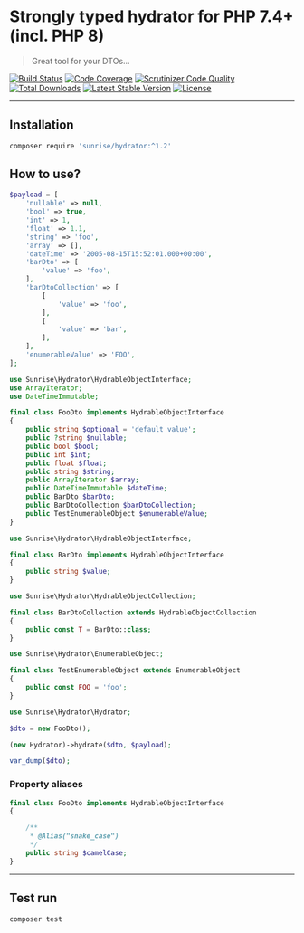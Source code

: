# Strongly typed hydrator for PHP 7.4+ (incl. PHP 8)

> Great tool for your DTOs...

[![Build Status](https://circleci.com/gh/sunrise-php/hydrator.svg?style=shield)](https://circleci.com/gh/sunrise-php/hydrator)
[![Code Coverage](https://scrutinizer-ci.com/g/sunrise-php/hydrator/badges/coverage.png?b=main)](https://scrutinizer-ci.com/g/sunrise-php/hydrator/?branch=main)
[![Scrutinizer Code Quality](https://scrutinizer-ci.com/g/sunrise-php/hydrator/badges/quality-score.png?b=main)](https://scrutinizer-ci.com/g/sunrise-php/hydrator/?branch=main)
[![Total Downloads](https://poser.pugx.org/sunrise/hydrator/downloads?format=flat)](https://packagist.org/packages/sunrise/hydrator)
[![Latest Stable Version](https://poser.pugx.org/sunrise/hydrator/v/stable?format=flat)](https://packagist.org/packages/sunrise/hydrator)
[![License](https://poser.pugx.org/sunrise/hydrator/license?format=flat)](https://packagist.org/packages/sunrise/hydrator)

---

## Installation

```bash
composer require 'sunrise/hydrator:^1.2'
```

## How to use?

```php
$payload = [
    'nullable' => null,
    'bool' => true,
    'int' => 1,
    'float' => 1.1,
    'string' => 'foo',
    'array' => [],
    'dateTime' => '2005-08-15T15:52:01.000+00:00',
    'barDto' => [
        'value' => 'foo',
    ],
    'barDtoCollection' => [
        [
            'value' => 'foo',
        ],
        [
            'value' => 'bar',
        ],
    ],
    'enumerableValue' => 'FOO',
];
```

```php
use Sunrise\Hydrator\HydrableObjectInterface;
use ArrayIterator;
use DateTimeImmutable;

final class FooDto implements HydrableObjectInterface
{
    public string $optional = 'default value';
    public ?string $nullable;
    public bool $bool;
    public int $int;
    public float $float;
    public string $string;
    public ArrayIterator $array;
    public DateTimeImmutable $dateTime;
    public BarDto $barDto;
    public BarDtoCollection $barDtoCollection;
    public TestEnumerableObject $enumerableValue;
}
```

```php
use Sunrise\Hydrator\HydrableObjectInterface;

final class BarDto implements HydrableObjectInterface
{
    public string $value;
}
```

```php
use Sunrise\Hydrator\HydrableObjectCollection;

final class BarDtoCollection extends HydrableObjectCollection
{
    public const T = BarDto::class;
}
```

```php
use Sunrise\Hydrator\EnumerableObject;

final class TestEnumerableObject extends EnumerableObject
{
    public const FOO = 'foo';
}
```

```php
use Sunrise\Hydrator\Hydrator;

$dto = new FooDto();

(new Hydrator)->hydrate($dto, $payload);

var_dump($dto);
```

### Property aliases

```php
final class FooDto implements HydrableObjectInterface
{

    /**
     * @Alias("snake_case")
     */
    public string $camelCase;
}
```

---

## Test run

```bash
composer test
```
